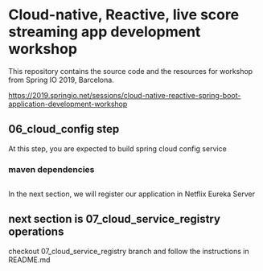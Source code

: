 
# Cloud-native, Reactive, live score streaming app development workshop
This repository contains the source code and the resources for workshop from Spring IO 2019, Barcelona.

https://2019.springio.net/sessions/cloud-native-reactive-spring-boot-application-development-workshop

## 06_cloud_config step

At this step, you are expected to build spring cloud config service

### maven dependencies

```
```


In the next section, we will register our application in Netflix Eureka Server
 
## next section is 07_cloud_service_registry operations

checkout 07_cloud_service_registry branch and follow the instructions in README.md

